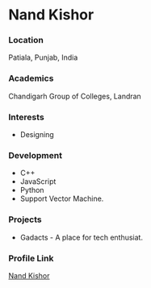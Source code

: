 # Nand Kishor

### Location

Patiala, Punjab, India

### Academics

Chandigarh Group of Colleges, Landran

### Interests

- Designing

### Development

- C++
- JavaScript
- Python
- Support Vector Machine.

### Projects

- Gadacts - A place for tech enthusiat.

### Profile Link

[Nand Kishor](https://github.com/nandkk05)